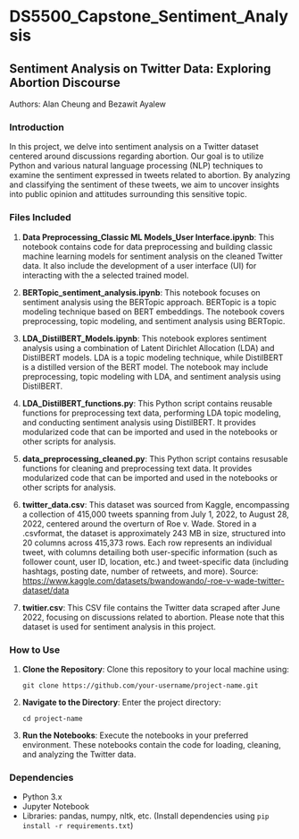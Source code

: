 # DS5500_Capstone_Sentiment_Analysis

## Sentiment Analysis on Twitter Data: Exploring Abortion Discourse

Authors: Alan Cheung and Bezawit Ayalew

### Introduction

In this project, we delve into sentiment analysis on a Twitter dataset centered around discussions regarding abortion. Our goal is to utilize Python and various natural language processing (NLP) techniques to examine the sentiment expressed in tweets related to abortion. By analyzing and classifying the sentiment of these tweets, we aim to uncover insights into public opinion and attitudes surrounding this sensitive topic.

### Files Included

1. **Data Preprocessing_Classic ML Models_User Interface.ipynb**: This notebook contains code for data preprocessing and building classic machine learning models for sentiment analysis on the cleaned Twitter data. It also include the development of a user interface (UI) for interacting with the a selected  trained model.

2. **BERTopic_sentiment_analysis.ipynb**: This notebook focuses on sentiment analysis using the BERTopic approach. BERTopic is a topic modeling technique based on BERT embeddings. The notebook covers preprocessing, topic modeling, and sentiment analysis using BERTopic.

3. **LDA_DistilBERT_Models.ipynb**: This notebook explores sentiment analysis using a combination of Latent Dirichlet Allocation (LDA) and DistilBERT models. LDA is a topic modeling technique, while DistilBERT is a distilled version of the BERT model. The notebook may include preprocessing, topic modeling with LDA, and sentiment analysis using DistilBERT.

4. **LDA_DistilBERT_functions.py**: This Python script contains reusable functions for preprocessing text data, performing LDA topic modeling, and conducting sentiment analysis using DistilBERT. It provides modularized code that can be imported and used in the notebooks or other scripts for analysis.

5. **data_preprocessing_cleaned.py**: This Python script contains resusable functions for cleaning and preprocessing text data. It provides modularized code that can be imported and used in the notebooks or other scripts for analysis.

6. **twitter_data.csv**: This dataset was sourced from Kaggle, encompassing a collection of 415,000 tweets spanning from July 1, 2022, to August 28, 2022, centered around the overturn of Roe v. Wade. Stored in a .csvformat, the dataset is approximately 243 MB in size, structured into 20 columns across 415,373 rows. Each row represents an individual tweet, with columns detailing both user-specific information (such as follower count, user ID, location, etc.) and tweet-specific data (including hashtags, posting date, number of retweets, and more). Source: https://www.kaggle.com/datasets/bwandowando/-roe-v-wade-twitter-dataset/data

7. **twitier.csv**: This CSV file contains the Twitter data scraped after June 2022, focusing on discussions related to abortion. Please note that this dataset is used for sentiment analysis in this project.

### How to Use

1. **Clone the Repository**: Clone this repository to your local machine using:

    ```
    git clone https://github.com/your-username/project-name.git
    ```

2. **Navigate to the Directory**: Enter the project directory:

    ```
    cd project-name
    ```

3. **Run the Notebooks**: Execute the notebooks in your preferred environment. These notebooks contain the code for loading, cleaning, and analyzing the Twitter data.

### Dependencies

- Python 3.x
- Jupyter Notebook
- Libraries: pandas, numpy, nltk, etc. (Install dependencies using `pip install -r requirements.txt`)

